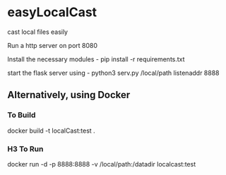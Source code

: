 easyLocalCast
=============

cast local files easily

Run a http server on port 8080

Install the necessary modules - pip install -r requirements.txt

start the flask server using - python3 serv.py /local/path listenaddr 8888

Alternatively, using Docker
---------------------------

### To Build
docker build -t localCast:test .

### H3 To Run
docker run -d -p 8888:8888 -v /local/path:/datadir localcast:test
